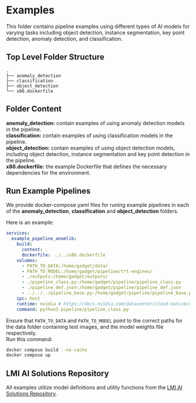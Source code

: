 # Examples

This folder contains pipeline examples using different types of AI models for varying tasks including object detection, instance segmentation, key point detection, anomaly detection, and classification.

## Top Level Folder Structure

```plaintext
.  
├── anomaly_detection  
├── classification
├── object_detection 
└── x86.dockerfile  
```

## Folder Content

**anomaly_detection:** contain examples of using anomaly detection models in the pipeline.  
**classification:** contain examples of using classification models in the pipeline.  
**object_detection:** contain examples of using object detection models, including object detection, instance segmentation and key point detection in the pipeline.  
**x86.dockerfile:** the example Dockerfile that defines the necessary dependencies for the environment.

## Run Example Pipelines

We provide docker-compose.yaml files for runing example pipelines in each of the **anomaly_detection**, **classification** and **object_detection** folders.

Here is an example:

```yaml
services:
  example_pipeline_anomlib:
    build: 
      context: .
      dockerfile: ../../x86.dockerfile
    volumes:
      - PATH_TO_DATA:/home/gadget/data/
      - PATH_TO_MODEL:/home/gadget/pipeline/trt-engines/
      - ./outputs:/home/gadget/outputs/
      - ./pipeline_class.py:/home/gadget/pipeline/pipeline_class.py
      - ./pipeline_def.json:/home/gadget/pipeline/pipeline_def.json
      - ../../../pipeline_base.py:/home/gadget/pipeline/pipeline_base.py
    ipc: host
    runtime: nvidia # https://docs.nvidia.com/datacenter/cloud-native/container-toolkit/latest/install-guide.html
    command: python3 pipeline/pipeline_class.py
```

Ensure that `PATH_TO_DATA` and `PATH_TO_MODEL` point to the correct paths for the data folder containing test images, and the model weights file respectively.  
Run this command:

```bash
docker compose build --no-cache
docker compose up
```

## LMI AI Solutions Repository

All examples utilize model definitions and utility functions from the [LMI AI Solutions Repository](https://github.com/lmitechnologies/LMI_AI_Solutions).
